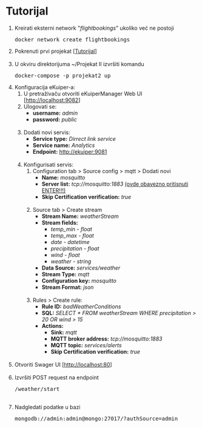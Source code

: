 <body>
    <h1>Tutorijal</h1>
    <ol>
        <li>
            Kreirati eksterni network "<em>flightbookings</em>" ukoliko već ne postoji
            <pre>docker network create flightbookings</pre>
        </li>
        <li>
            Pokrenuti prvi projekat  [<a href="https://github.com/sssteeefaaan/SOA-Projekat/edit/main/Projekat%20I">Tutorijal</a>]
        </li><br/>
        <li>
            U okviru direktorijuma ~/Projekat II izvršiti komandu
            <pre>docker-compose -p projekat2 up</pre>
        </li>
        <li>
            Konfiguracija eKuiper-a:
            <ol>
                <li>
                    U pretraživaču otvoriti eKuiperManager Web UI  [<a href="http://localhost:9082">http://localhost:9082</a>]
                </li>
                <li>
                    Ulogovati se:
                    <ul>
                        <li><b>username:</b> <em>admin</em></li>
                        <li><b>password:</b> <em>public</em></li>
                    </ul>
                </li><br/>
                <li>
                    Dodati novi servis:
                    <ul>
                        <li><b>Service type:</b> <em>Dirrect link service</em></li>
                        <li><b>Service name:</b> <em>Analytics</em></li>
                        <li><b>Endpoint:</b> <a href="http://ekuiper:9081">http://ekuiper:9081</a></li>
                    </ul>
                </li><br/>
                <li>
                    Konfigurisati servis:
                    <ol>
                        <li>
                            Configuration tab > Source config > mqtt > Dodati novi
                            <ul>
                                <li><b>Name:</b> <em>mosquitto</em></li>
                                <li><b>Server list:</b> <em>tcp://mosquitto:1883</em> <u>(ovde obavezno pritisnuti ENTER!!!)</u></li>
                                <li><b>Skip Certification verification:</b> <em>true</em></li>
                            </ul>
                        </li><br/>
                        <li>
                            Source tab > Create stream
                            <ul>
                                <li><b>Stream Name:</b> <em>weatherStream</em></li>
                                <li>
                                    <b>Stream fields:</b>
                                    <ul>
                                        <li><em>temp_min - float</em></li>
                                        <li><em>temp_max - float</em></li>
                                        <li><em>date - datetime</em></li>
                                        <li><em>precipitation - float</em></li>
                                        <li><em>wind - float</em></li>
                                        <li><em>weather - string</em></li>
                                    </ul>
                                </li>
                                <li><b>Data Source:</b> <em>services/weather</em></li>
                                <li><b>Stream Type:</b> <em>mqtt</em></li>
                                <li><b>Configuration key:</b> <em>mosquitto</em></li>
                                <li><b>Stream Format:</b> <em>json</em></li>
                            </ul>
                        </li><br/>
                        <li>
                            Rules > Create rule:
                            <ul>
                                <li><b>Rule ID:</b> <em>badWeatherConditions</em></li>
                                <li><b>SQL:</b> <em>SELECT * FROM weatherStream WHERE precipitation > 20 OR wind > 15</em></li>
                                <li>
                                    <b>Actions:</b>
                                    <ul>
                                        <li><b>Sink:</b> <em>mqtt</em></li>
                                        <li><b>MQTT broker address:</b> <em>tcp://mosquitto:1883</em></li>
                                        <li><b>MQTT topic:</b> <em>services/alerts</em></li>
                                        <li><b>Skip Certification verification:</b> <em>true</em></li>
                                    </ul>
                                </li>
                            </ul>
                        </li>
                    </ol>
                </li>
            </ol>
        </li><br/>
        <li>
            Otvoriti Swager UI  [<a href="http://localhost:80">http://localhost:80</a>]
        </li><br/>
        <li>
            Izvršiti POST request na endpoint
            <pre>/weather/start</pre>
        </li><br/>
        <li>
            Nadgledati podatke u bazi<br/>
            <pre>mongodb://admin:admin@mongo:27017/?authSource=admin</pre>
        </li>
    </ol>
</body>
